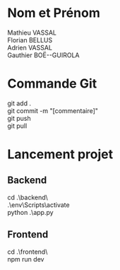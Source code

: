 # Nom et Prénom

Mathieu VASSAL \
Florian BELLUS \
Adrien VASSAL \
Gauthier BOË--GUIROLA

# Commande Git

git add . \
git commit -m "[commentaire]" \
git push \
git pull

# Lancement projet
## Backend

cd .\backend\ \
.\env\Scripts\activate \
python .\app.py

## Frontend

cd .\frontend\ \
npm run dev
